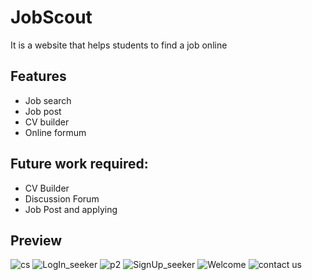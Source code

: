 # JobScout
It is a website that helps students to find a job online

## Features
- Job search
- Job post
- CV builder
- Online formum

## Future work required:
- CV Builder
- Discussion Forum
- Job Post and applying


## Preview


![cs](https://user-images.githubusercontent.com/47079969/114817986-99935b00-9dd8-11eb-83f9-2f6de5added3.png)
![LogIn_seeker](https://user-images.githubusercontent.com/47079969/114817991-9ac48800-9dd8-11eb-8db4-27399d4ab6e1.JPG)
![p2](https://user-images.githubusercontent.com/47079969/114817994-9b5d1e80-9dd8-11eb-942d-ce7e08d79b44.png)
![SignUp_seeker](https://user-images.githubusercontent.com/47079969/114817996-9bf5b500-9dd8-11eb-911b-b0cf330f5239.JPG)
![Welcome](https://user-images.githubusercontent.com/47079969/114817997-9bf5b500-9dd8-11eb-85de-c860f815cb80.png)
![contact us](https://user-images.githubusercontent.com/47079969/114817999-9c8e4b80-9dd8-11eb-847d-6dc93fd7f053.png)
